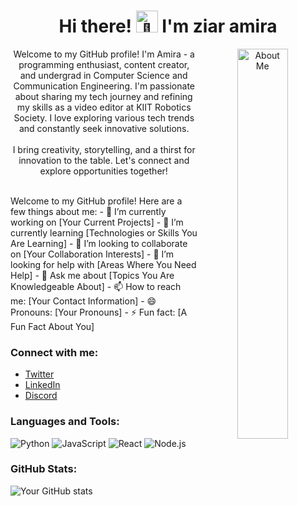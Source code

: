 <h1 align="center">
  Hi there!  <img src="https://github.com/user-attachments/assets/f73de3e6-648e-4c69-aee0-b8bf38bbca75" height="35px" alt="👋" />
  I'm ziar amira
</h1>
<div align="center">
<p align="center">
  <img align="right" width="40%" src="https://github.com/user-attachments/assets/f1846cf6-2988-42e7-b8b3-41828a86239a" alt="About Me" />
   Welcome to my GitHub profile! I'm Amira - a programming enthusiast, content creator, and undergrad in Computer Science and Communication Engineering. I'm passionate about sharing my tech journey and refining my skills as a video editor at KIIT Robotics Society. I love exploring various tech trends and constantly seek innovative solutions. 
  <br /><br />
  I bring creativity, storytelling, and a thirst for innovation to the table. Let's connect and explore opportunities together!
  <br /><br />
 
</p>
</div>
 Welcome to my GitHub profile! Here are a few things about me:
- 🔭 I’m currently working on [Your Current Projects]
- 🌱 I’m currently learning [Technologies or Skills You Are Learning]
- 👯 I’m looking to collaborate on [Your Collaboration Interests]
- 🤔 I’m looking for help with [Areas Where You Need Help]
- 💬 Ask me about [Topics You Are Knowledgeable About]
- 📫 How to reach me: [Your Contact Information]
- 😄 Pronouns: [Your Pronouns]
- ⚡ Fun fact: [A Fun Fact About You]

### Connect with me:
- [Twitter](https://twitter.com/yourhandle)
- [LinkedIn](https://linkedin.com/in/yourhandle)
- [Discord](https://discord.gg/yourinvite)

### Languages and Tools:
![Python](https://img.shields.io/badge/-Python-020202?style=flat-square&logo=python&logoColor=white)
![JavaScript](https://img.shields.io/badge/-JavaScript-020202?style=flat-square&logo=javascript&logoColor=white)
![React](https://img.shields.io/badge/-React-020202?style=flat-square&logo=react&logoColor=white)
![Node.js](https://img.shields.io/badge/-NodeJS-020202?style=flat-square&logo=Node.js&logoColor=white)

### GitHub Stats:
![Your GitHub stats](https://github-readme-stats.vercel.app/api?username=ziaramira&show_icons=true&theme=react)
